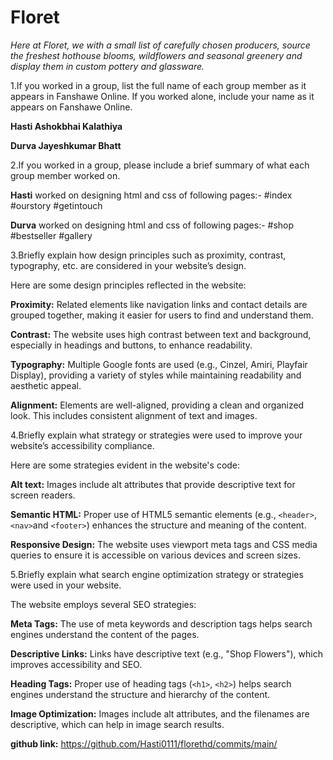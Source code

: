 # Floret
*Here at Floret, we with a small list of carefully chosen producers, source the freshest hothouse blooms, wildflowers and seasonal greenery and display them in custom pottery and glassware.*

1.If you worked in a group, list the full name of each group member as it appears in Fanshawe Online. If you
worked alone, include your name as it appears on Fanshawe Online.

**Hasti Ashokbhai Kalathiya**

**Durva Jayeshkumar Bhatt**

2.If you worked in a group, please include a brief summary of what each group member worked on.

**Hasti** worked on designing html and css of following pages:-
#index
#ourstory
#getintouch

**Durva** worked on designing html and css of following pages:-
#shop
#bestseller
#gallery


3.Briefly explain how design principles such as proximity, contrast, typography, etc. are considered in your
website’s design.

Here are some design principles reflected in the website:

**Proximity:** Related elements like navigation links and contact details are grouped together, making it easier for users to find and understand them.

**Contrast:** The website uses high contrast between text and background, especially in headings and buttons, to enhance readability.

**Typography:** Multiple Google fonts are used (e.g., Cinzel, Amiri, Playfair Display), providing a variety of styles while maintaining readability and aesthetic appeal.

**Alignment:** Elements are well-aligned, providing a clean and organized look. This includes consistent alignment of text and images.

4.Briefly explain what strategy or strategies were used to improve your website’s accessibility compliance.

Here are some strategies evident in the website's code:

**Alt text:** Images include alt attributes that provide descriptive text for screen readers.

**Semantic HTML:** Proper use of HTML5 semantic elements (e.g., ```<header>```, ```<nav>```and ```<footer>```) enhances the structure and meaning of the content.

**Responsive Design:** The website uses viewport meta tags and CSS media queries to ensure it is accessible on various devices and screen sizes.

5.Briefly explain what search engine optimization strategy or strategies were used in your website.

The website employs several SEO strategies:

**Meta Tags:** The use of meta keywords and description tags helps search engines understand the content of the pages.

**Descriptive Links:** Links have descriptive text (e.g., "Shop Flowers"), which improves accessibility and SEO.

**Heading Tags:** Proper use of heading tags (```<h1>```, ```<h2>```) helps search engines understand the structure and hierarchy of the content.

**Image Optimization:** Images include alt attributes, and the filenames are descriptive, which can help in image search results.

**github link:** https://github.com/Hasti0111/florethd/commits/main/